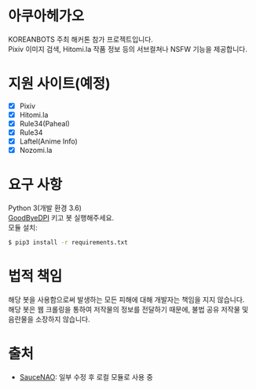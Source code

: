 # 아쿠아헤가오
KOREANBOTS 주최 해커톤 참가 프로젝트입니다.<br>
Pixiv 이미지 검색, Hitomi.la 작품 정보 등의 서브컬쳐나 NSFW 기능을 제공합니다.<br>

# 지원 사이트(예정)
- [x] Pixiv
- [x] Hitomi.la
- [x] Rule34(Paheal)
- [x] Rule34
- [x] Laftel(Anime Info)
- [x] Nozomi.la

# 요구 사항
Python 3(개발 환경 3.6)<br>
[GoodByeDPI](https://github.com/ValdikSS/GoodbyeDPI/releases) 키고 봇 실행해주세요.<br>
모듈 설치: 
```sh
$ pip3 install -r requirements.txt
```


# 법적 책임
해당 봇을 사용함으로써 발생하는 모든 피해에 대해 개발자는 책임을 지지 않습니다.<br>
해당 봇은 웹 크롤링을 통하여 저작물의 정보를 전달하기 때문에, 불법 공유 저작물 및 음란물을 소장하지 않습니다.

# 출처
- [SauceNAO](https://github.com/ranthai/saucenaopy): 일부 수정 후 로컬 모듈로 사용 중
